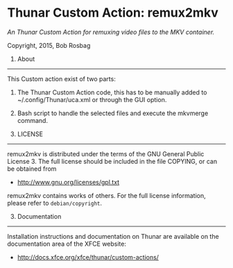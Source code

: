 Thunar Custom Action: remux2mkv
==========

*An Thunar Custom Action for remuxing video files to the MKV container.*  

Copyright, 2015, Bob Rosbag  


1. About
--------

This Custom action exist of two parts: 

1. The Thunar Custom Action code, this has to be manually added to ~/.config/Thunar/uca.xml or through the GUI option. 
2. Bash script to handle the selected files and execute the mkvmerge command.


2. LICENSE
----------

remux2mkv is distributed under the terms of the GNU General Public License 3.
The full license should be included in the file COPYING, or can be obtained from

- <http://www.gnu.org/licenses/gpl.txt>

remux2mkv contains works of others. For the full license information, please
refer to `debian/copyright`.

3. Documentation
----------------

Installation instructions and documentation on Thunar are available on the documentation area of the XFCE website:

- <http://docs.xfce.org/xfce/thunar/custom-actions/>
